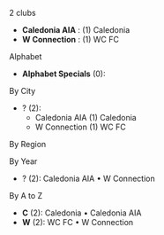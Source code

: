 2 clubs

- **Caledonia AIA** : (1) Caledonia
- **W Connection** : (1) WC FC




Alphabet

- **Alphabet Specials** (0): 




By City

- ? (2): 
  - Caledonia AIA  (1) Caledonia
  - W Connection  (1) WC FC




By Region





By Year

- ? (2):   Caledonia AIA • W Connection






By A to Z

- **C** (2): Caledonia • Caledonia AIA
- **W** (2): WC FC • W Connection




